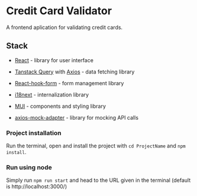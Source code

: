 # Credit Card Validator

A frontend aplication for validating credit cards.

## Stack

- [React](https://react.dev/) - library for user interface

- [Tanstack Query](https://tanstack.com/query/latest) with [Axios](https://axios-http.com/docs/intro) - data fetching library

- [React-hook-form](https://react-hook-form.com/) - form management library

- [i18next](https://mui.com) - internalization library

- [MUI](https://mui.com) - components and styling library

- [axios-mock-adapter](axios-mock-adapter) - library for mocking API calls

### Project installation

Run the terminal, open and install the project with `cd ProjectName` and `npm install`.

### Run using node

Simply run `npm run start` and head to the URL given in the terminal (default is http://localhost:3000/)
